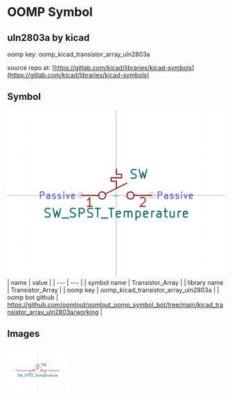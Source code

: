 # OOMP Symbol  
## uln2803a  by kicad  
  
oomp key: oomp_kicad_transistor_array_uln2803a  
  
source repo at: [https://gitlab.com/kicad/libraries/kicad-symbols](https://gitlab.com/kicad/libraries/kicad-symbols)  
## Symbol  
  
[![working.png](working_600.png)](working.png)  
| name | value | 
| --- | --- | 
| symbol name | Transistor_Array | 
| library name | Transistor_Array | 
| oomp key | oomp_kicad_transistor_array_uln2803a | 
| oomp bot github | https://github.com/oomlout/oomlout_oomp_symbol_bot/tree/main/kicad_transistor_array_uln2803a/working | 
## Images  
  
[![working.png](working_140.png)](working.png)  
